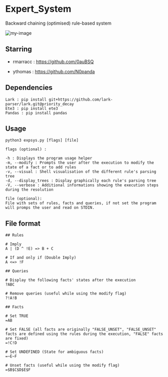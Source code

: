 # Expert_System
Backward chaining (optimised) rule-based system

![my-image](https://user-images.githubusercontent.com/58159635/124013045-1e5a4200-d9e2-11eb-9ac8-79820ed865eb.png)

## Starring

- rmarracc : https://github.com/0auBSQ

- ythomas : https://github.com/N0panda

## Dependencies

```
Lark : pip install git+https://github.com/lark-parser/lark.git@priority_decay
Ete3 : pip install ete3
Pandas : pip install pandas
```

## Usage

```
python3 expsys.py [flags] [file]

flags (optional) :

-h : Displays the program usage helper
-m, --modify : Prompts the user after the execution to modify the state of a fact or to add rules
-v, --visual : Shell visualisation of the different rule's parsing tree
-d, --display_trees : Display graphically each rule's parsing tree
-V, --verbose : Additional informations showing the execution steps during the resolution

file (optional):
File with sets of rules, facts and queries, if not set the program will promps the user and read on STDIN.
```

## File format

```
## Rules

# Imply
A | (D ^ !E) => B + C

# If and only if (Double Imply)
A <=> !F

## Queries

# Display the following facts' states after the execution
?ABC

# Remove queries (useful while using the modify flag)
?!A!B

## Facts

# Set TRUE
=AB

# Set FALSE (all facts are originally "FALSE_UNSET", "FALSE_UNSET" facts are defined using the rules during the execution, "FALSE" facts are fixed)
=!C!D

# Set UNDEFINED (State for ambiguous facts)
=~E~F

# Unset facts (useful while using the modify flag)
=$B$C$D$E$F
```
